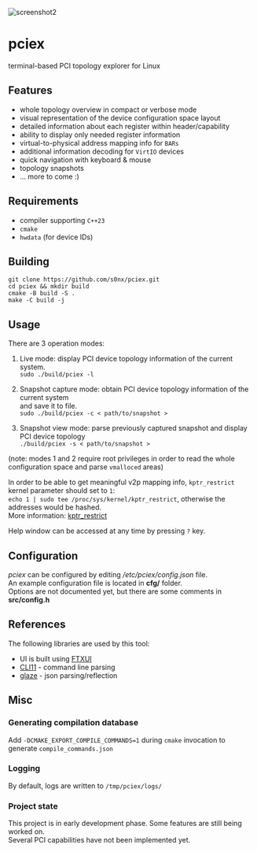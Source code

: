 ![screenshot2](https://github.com/user-attachments/assets/77084ede-db82-49ee-8f02-c19f53404eb3)

# pciex
terminal-based PCI topology explorer for Linux

## Features
 * whole topology overview in compact or verbose mode
 * visual representation of the device configuration space layout
 * detailed information about each register within header/capability
 * ability to display only needed register information
 * virtual-to-physical address mapping info for `BARs`
 * additional information decoding for `VirtIO` devices
 * quick navigation with keyboard & mouse
 * topology snapshots
 * ... more to come :)

## Requirements
 * compiler supporting `C++23`
 * `cmake`
 * `hwdata` (for device IDs)

## Building
```
git clone https://github.com/s0nx/pciex.git
cd pciex && mkdir build
cmake -B build -S .
make -C build -j
```

## Usage
There are 3 operation modes:
1. Live mode: display PCI device topology information of the current system.  
   `sudo ./build/pciex -l`

2. Snapshot capture mode: obtain PCI device topology information of the current system  
   and save it to file.  
   `sudo ./build/pciex -c < path/to/snapshot >`

2. Snapshot view mode: parse previously captured snapshot and display PCI device topology  
   `./build/pciex -s < path/to/snapshot >`

(note: modes 1 and 2 require root privileges in order to read the whole configuration space and parse `vmalloced` areas)  

In order to be able to get meaningful v2p mapping info, `kptr_restrict` kernel parameter should set to `1`:   
`echo 1 | sudo tee /proc/sys/kernel/kptr_restrict`, otherwise the addresses would be hashed.  
More information: [kptr_restrict](https://docs.kernel.org/admin-guide/sysctl/kernel.html#kptr-restrict)

Help window can be accessed at any time by pressing `?` key.

## Configuration
_pciex_ can be configured by editing _/etc/pciex/config.json_ file.  
An example configuration file is located in __cfg/__ folder.  
Options are not documented yet, but there are some comments in __src/config.h__

## References
The following libraries are used by this tool:
 * UI is built using [FTXUI](https://github.com/ArthurSonzogni/FTXUI)
 * [CLI11](https://github.com/CLIUtils/CLI11) - command line parsing
 * [glaze](https://github.com/stephenberry/glaze) - json parsing/reflection

## Misc
### Generating compilation database
Add `-DCMAKE_EXPORT_COMPILE_COMMANDS=1` during `cmake` invocation to generate `compile_commands.json`
### Logging
By default, logs are written to `/tmp/pciex/logs/`
### Project state
This project is in early development phase. Some features are still being worked on.  
Several PCI capabilities have not been implemented yet.
